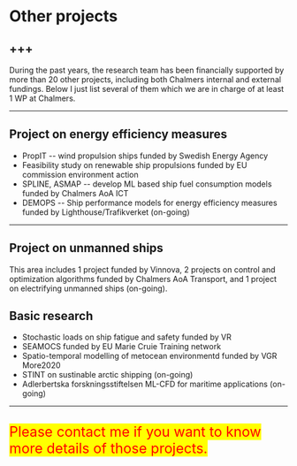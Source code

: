 # Other projects

+++
---

During the past years, the research team has been financially supported by more than 20 other projects, including both Chalmers internal and external fundings. 
Below I just list several of them which we are in charge of at least 1 WP at Chalmers.

---

## Project on energy efficiency measures

* PropIT -- wind propulsion ships funded by Swedish Energy Agency
* Feasibility study on renewable ship propulsions funded by EU commission environment action
* SPLINE, ASMAP -- develop ML based ship fuel consumption models funded by Chalmers AoA ICT
* DEMOPS -- Ship performance models for energy efficiency measures funded by Lighthouse/Trafikverket (on-going)

---


## Project on unmanned ships
This area includes 1 project funded by Vinnova, 2 projects on control and optimization algorithms funded by Chalmers AoA Transport, and 1 project on electrifying unmanned ships (on-going).

## Basic research
* Stochastic loads on ship fatigue and safety funded by VR
* SEAMOCS funded by EU Marie Cruie Training network
* Spatio-temporal modelling of metocean environmentd funded by VGR More2020
* STINT on sustinable arctic shipping (on-going)
* Adlerbertska forskningsstiftelsen ML-CFD for maritime applications (on-going)

---

<br />
<span style = "color:red; font-weight:400; font-size: 25px; background: yellow">Please contact me if you want to know more details of those projects.</span>